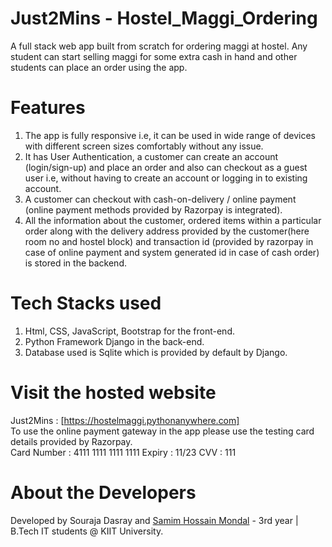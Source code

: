 # Just2Mins - Hostel_Maggi_Ordering
A full stack web app built from scratch for ordering maggi at hostel. Any student can start selling maggi for some extra cash in hand and other students can place an order using the app.

# Features
1. The app is fully responsive i.e, it can be used in wide range of devices with different screen sizes comfortably without any issue.
2. It has User Authentication, a customer can create an account (login/sign-up) and place an order and also can checkout as a guest user i.e, without having to create an account or logging in to existing account.
3. A customer can checkout with cash-on-delivery / online payment (online payment methods provided by Razorpay is integrated).
4. All the information about the customer, ordered items within a particular order along with the delivery address provided by the customer(here room no and hostel block) and transaction id (provided by razorpay in case of online payment and system generated id in case of cash order) is stored in the backend. 

# Tech Stacks used
1. Html, CSS, JavaScript, Bootstrap for the front-end.
2. Python Framework Django in the back-end.
3. Database used is Sqlite which is provided by default by Django.

# Visit the hosted website
Just2Mins : [https://hostelmaggi.pythonanywhere.com] <br>
To use the online payment gateway in the app please use the testing card details provided by Razorpay.<br>
Card Number : 4111 1111 1111 1111  Expiry : 11/23  CVV : 111

# About the Developers
Developed by Souraja Dasray and <a href="https://samim2000.github.io/my-portfolio/samim_resume.pdf">Samim Hossain Mondal</a> - 3rd year | B.Tech IT students @ KIIT University.
